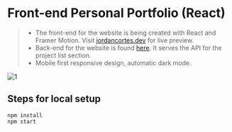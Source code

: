 # Front-end Personal Portfolio (React)
> - The front-end for the website is being created with React and Framer Motion. Visit [jordancortes.dev](https://www.jordancortes.dev/) for live preview.
> - Back-end for the website is found [here](https://github.com/Jaycedam/personal-website-admin). It serves the API for the project list section.
> - Mobile first responsive design, automatic dark mode.

![1](https://user-images.githubusercontent.com/45575946/168676970-1acceb24-3bfc-4479-b887-1d73b3bf56fc.png)

## Steps for local setup
``` 
npm install
npm start
```
